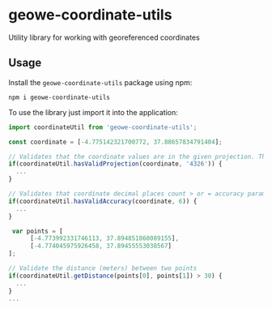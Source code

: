 # geowe-coordinate-utils
Utility library for working with georeferenced coordinates

## Usage ##
Install the `geowe-coordinate-utils` package using npm:

    npm i geowe-coordinate-utils

To use the library just import it into the application:

```js
import coordinateUtil from 'geowe-coordinate-utils';

const coordinate = [-4.775142321700772, 37.88657834791404];

// Validates that the coordinate values ​​are in the given projection. The epsg code parameter format can be: 'EPSG:XXXX' or 'XXXX'
if(coordinateUtil.hasValidProjection(coordinate, '4326')) {
  ...
}

// Validates that coordinate decimal places count > or = accuracy parameter value
if(coordinateUtil.hasValidAccuracy(coordinate, 6)) {
  ...
}

 var points = [
      [-4.773992331746113, 37.894851860089155],
      [-4.774045975926458, 37.89455553038567]
];

// Validate the distance (meters) between two points
if(coordinateUtil.getDistance(points[0], points[1]) > 30) {
  ...
}
...
```